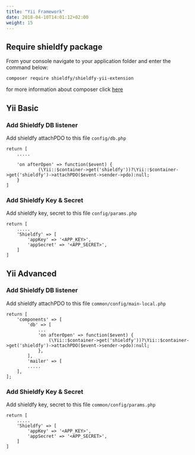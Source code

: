 ```yaml
---
title: "Yii Framework"
date: 2018-04-10T14:01:12+02:00
weight: 15
---
```


## Require shieldfy package
From your console navigate to your application folder and enter the command below:
```
composer require shieldfy/shieldfy-yii-extension
```
for more information about composer click [here](https://getcomposer.org/doc/01-basic-usage.md)

## Yii Basic
### Add Shieldfy DB listener
Add shieldfy attachPDO to this file `config/db.php`
```
return [
    .....

    'on afterOpen' => function($event) {
            (\Yii::$container->get('shieldfy'))?\Yii::$container->get('shieldfy')->attachPDO($event->sender->pdo):null;
    }
]
```

### Add Shieldfy Key & Secret
Add shieldfy key, secret to this file `config/params.php`
```
return [
    .....             
    'Shieldfy' => [
        'appKey' => '<APP_KEY>',
        'appSecret' => '<APP_SECRET>',
    ]
]

```

## Yii Advanced
### Add Shieldfy DB listener
Add shieldfy attachPDO to this file `common/config/main-local.php`
```
return [
    'components' => [
        'db' => [
            ...
            'on afterOpen' => function($event) {
                (\Yii::$container->get('shieldfy'))?\Yii::$container->get('shieldfy')->attachPDO($event->sender->pdo):null;
        	},
        ],
        'mailer' => [
        .....
    ],
];

```

### Add Shieldfy Key & Secret
Add shieldfy key, secret to this file `common/config/params.php`
```
return [
    .....             
    'Shieldfy' => [
        'appKey' => '<APP_KEY>',
        'appSecret' => '<APP_SECRET>',
    ]
]

```